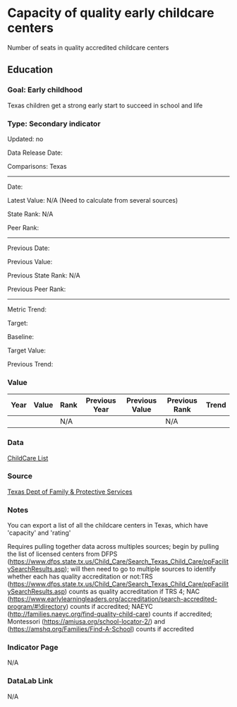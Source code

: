 # Capacity of quality early childcare centers

Number of seats in quality accredited childcare centers

## Education

### Goal: Early childhood

Texas children get a strong early start to succeed in school and life

### Type: Secondary indicator

Updated: no

Data Release Date: 

Comparisons: Texas


----

Date: 

Latest Value: N/A (Need to calculate from several sources)

State Rank: N/A

Peer Rank: 


----

Previous Date: 

Previous Value: 

Previous State Rank: N/A

Previous Peer Rank: 


----
Metric Trend: 

Target: 

Baseline: 

Target Value: 

Previous Trend: 



### Value

| Year |  Value      | Rank     | Previous Year   | Previous Value | Previous Rank | Trend | 
| ----------- | ----------- | ----------- | ----------- | ----------- | ----------- | -----------|
|             |             | N/A         |             |             | N/A         |          | 

### Data

[ChildCare List](./ChildCareSearchResults.csv)


### Source
[Texas Dept of Family & Protective Services](http://www.dfps.state.tx.us/child_care/search_texas_child_care/ppfacilitysearchdaycare.asp)


### Notes
You can export a list of all the childcare centers in Texas, which have 'capacity' and 'rating'

Requires pulling together data across multiples sources; begin by pulling the list of licensed centers from DFPS (https://www.dfps.state.tx.us/Child_Care/Search_Texas_Child_Care/ppFacilitySearchResults.asp); will then need to go to multiple sources to identify whether each has quality accreditation or not:TRS (https://www.dfps.state.tx.us/Child_Care/Search_Texas_Child_Care/ppFacilitySearchResults.asp) counts as quality accreditation if TRS 4; NAC (https://www.earlylearningleaders.org/accreditation/search-accredited-program/#!directory) counts if accredited; NAEYC (http://families.naeyc.org/find-quality-child-care) counts if accredited; Montessori (https://amiusa.org/school-locator-2/) and (https://amshq.org/Families/Find-A-School) counts if accredited

### Indicator Page

N/A

### DataLab Link

N/A
